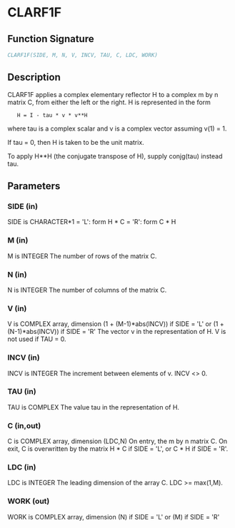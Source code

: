 # CLARF1F

## Function Signature

```fortran
CLARF1F(SIDE, M, N, V, INCV, TAU, C, LDC, WORK)
```

## Description


 CLARF1F applies a complex elementary reflector H to a complex m by n matrix
 C, from either the left or the right. H is represented in the form

       H = I - tau * v * v**H

 where tau is a complex scalar and v is a complex vector assuming v(1) = 1.

 If tau = 0, then H is taken to be the unit matrix.

 To apply H**H (the conjugate transpose of H), supply conjg(tau) instead
 tau.

## Parameters

### SIDE (in)

SIDE is CHARACTER*1 = 'L': form H * C = 'R': form C * H

### M (in)

M is INTEGER The number of rows of the matrix C.

### N (in)

N is INTEGER The number of columns of the matrix C.

### V (in)

V is COMPLEX array, dimension (1 + (M-1)*abs(INCV)) if SIDE = 'L' or (1 + (N-1)*abs(INCV)) if SIDE = 'R' The vector v in the representation of H. V is not used if TAU = 0.

### INCV (in)

INCV is INTEGER The increment between elements of v. INCV <> 0.

### TAU (in)

TAU is COMPLEX The value tau in the representation of H.

### C (in,out)

C is COMPLEX array, dimension (LDC,N) On entry, the m by n matrix C. On exit, C is overwritten by the matrix H * C if SIDE = 'L', or C * H if SIDE = 'R'.

### LDC (in)

LDC is INTEGER The leading dimension of the array C. LDC >= max(1,M).

### WORK (out)

WORK is COMPLEX array, dimension (N) if SIDE = 'L' or (M) if SIDE = 'R'

